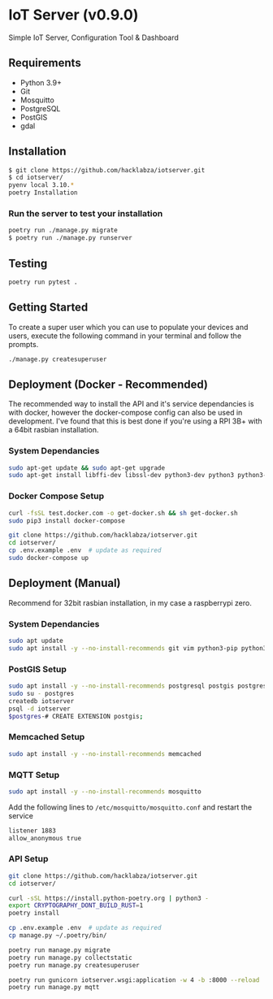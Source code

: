 # IoT Server (v0.9.0)

Simple IoT Server, Configuration Tool & Dashboard

## Requirements

- Python 3.9+
- Git
- Mosquitto
- PostgreSQL
- PostGIS
- gdal

## Installation

```bash
$ git clone https://github.com/hacklabza/iotserver.git
$ cd iotserver/
pyenv local 3.10.*
poetry Installation
```

### Run the server to test your installation

```bash
poetry run ./manage.py migrate
$ poetry run ./manage.py runserver
```

## Testing

```bash
poetry run pytest .
```

## Getting Started

To create a super user which you can use to populate your devices and users, execute the following command in your terminal and follow the prompts.

```bash
./manage.py createsuperuser
```

## Deployment (Docker - Recommended)

The recommended way to install the API and it's service dependancies is with docker, however the docker-compose config can also be used in development. I've found that this is best done if you're using a RPI 3B+ with a 64bit rasbian installation.

### System Dependancies

```bash
sudo apt-get update && sudo apt-get upgrade
sudo apt-get install libffi-dev libssl-dev python3-dev python3 python3-pip git
```

### Docker Compose Setup

```bash
curl -fsSL test.docker.com -o get-docker.sh && sh get-docker.sh
sudo pip3 install docker-compose

git clone https://github.com/hacklabza/iotserver.git
cd iotserver/
cp .env.example .env  # update as required
sudo docker-compose up
```

## Deployment (Manual)

Recommend for 32bit rasbian installation, in my case a raspberrypi zero.

### System Dependancies

```bash
sudo apt update
sudo apt install -y --no-install-recommends git vim python3-pip python3-dev postgresql-client gdal-bin libgdal-dev libffi-dev openssl
```

### PostGIS Setup

```bash
sudo apt install -y --no-install-recommends postgresql postgis postgresql-13-postgis-3-scripts
sudo su - postgres
createdb iotserver
psql -d iotserver
$postgres-# CREATE EXTENSION postgis;
```

### Memcached Setup

```bash
sudo apt install -y --no-install-recommends memcached
```

### MQTT Setup

```bash
sudo apt install -y --no-install-recommends mosquitto
```

Add the following lines to `/etc/mosquitto/mosquitto.conf` and restart the service

```bash
listener 1883
allow_anonymous true
```

### API Setup

```bash
git clone https://github.com/hacklabza/iotserver.git
cd iotserver/

curl -sSL https://install.python-poetry.org | python3 -
export CRYPTOGRAPHY_DONT_BUILD_RUST=1
poetry install

cp .env.example .env  # update as required
cp manage.py ~/.poetry/bin/

poetry run manage.py migrate
poetry run manage.py collectstatic
poetry run manage.py createsuperuser

poetry run gunicorn iotserver.wsgi:application -w 4 -b :8000 --reload
poetry run manage.py mqtt
```
